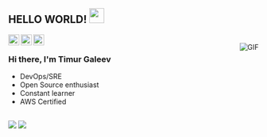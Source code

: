 ## HELLO WORLD! <img src="https://raw.githubusercontent.com/iampavangandhi/iampavangandhi/master/gifs/Hi.gif" width="30px"></h2>


<a href="https://www.linkedin.com/in/timur-galeev/">
  <img align="left" alt="Timur's Linkdein" width="22px" src="https://cdn.jsdelivr.net/npm/simple-icons@v3/icons/linkedin.svg" />
</a>
<a href="https://github.com/timurgaleev">
  <img align="left" alt="Timur's Github" width="22px" src="https://cdn.jsdelivr.net/npm/simple-icons@v3/icons/github.svg" />
</a>
<a href="https://t.me/GaleevTimur">
  <img align="left" alt="Timur's Telegram" width="22px" src="https://cdn.jsdelivr.net/npm/simple-icons@v3/icons/telegram.svg" />
</a>
<br />
<img align="right" alt="GIF" src="https://media.giphy.com/media/13HgwGsXF0aiGY/giphy.gif" />

### Hi there, I'm Timur Galeev
- DevOps/SRE
- Open Source enthusiast
- Constant learner
- AWS Certified
## 

<p align="center"> 

[![](https://komarev.com/ghpvc/?username=timurgaleev)](https://komarev.com/ghpvc/?username=timurgaleev)
[![](http://hits.dwyl.com/deut-erium/deut-erium.svg)](http://hits.dwyl.com/deut-erium/deut-erium)
